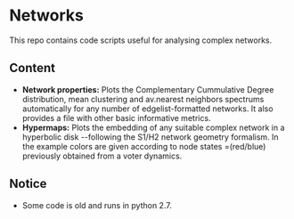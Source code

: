 # Networks
This repo contains code scripts useful for analysing complex networks. 

## Content
* **Network properties:** Plots the Complementary Cummulative Degree distribution, mean clustering and av.nearest neighbors spectrums automatically for any number of edgelist-formatted networks. It also provides a file with other basic informative metrics. 
* **Hypermaps:** Plots the embedding of any suitable complex network in a hyperbolic disk --following the S1/H2 network geometry formalism. In the example colors are given according to node states =(red/blue) previously obtained from a voter dynamics.

## Notice
* Some code is old and runs in python 2.7.
